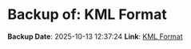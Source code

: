 # Backup of: KML Format

**Backup Date**: 2025-10-13 12:37:24
**Link**: [KML Format](https://przemienniki.net/export/przemienniki.kml)
